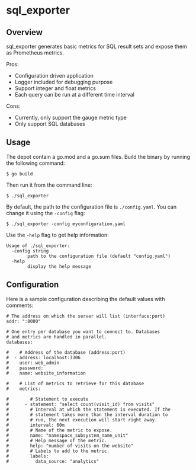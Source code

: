 # sql_exporter

## Overview

sql_exporter generates basic metrics for SQL result sets and expose them as Prometheus metrics.

Pros:
- Configuration driven application
- Logger included for debugging purpose
- Support integer and float metrics
- Each query can be run at a different time interval

Cons:
- Currently, only support the gauge metric type
- Only support SQL databases

## Usage

The depot contain a go.mod and a go.sum files. Build the binary by running the following command:
```
$ go build
```

Then run it from the command line:
```
$ ./sql_exporter
```

By default, the path to the configuration file is `./config.yaml`. You can change it using the `-config` flag:
```
$ ./sql_exporter -config myconfiguration.yaml
```

Use the `-help` flag to get help information:
```
Usage of ./sql_exporter:
  -config string
        path to the configuration file (default "config.yaml")
  -help
        display the help message
```

## Configuration

Here is a sample configuration describing the default values with comments:

```
# The address on which the server will list (interface:port)
addr: ":8080"

# One entry per database you want to connect to. Databases 
# and metrics are handled in parallel.
databases:

#    # Address of the database (address:port)
#  - address: localhost:3306
#    user: web_admin
#    password:
#    name: website_information

#    # List of metrics to retrieve for this database
#    metrics:

#        # Statement to execute
#      - statement: "select count(visit_id) from visits"
#        # Interval at which the statement is executed. If the
#        # statement takes more than the interval duration to
#        # run, the next execution will start right away.
#        interval: 60m
#        # Name of the metric to expose.
#        name: "namespace_subsystem_name_unit"
#        # Help message of the metric.
#        help: "number of visits on the website"
#        # Labels to add to the metric.
#        labels:
#          data_source: "analytics"
```
